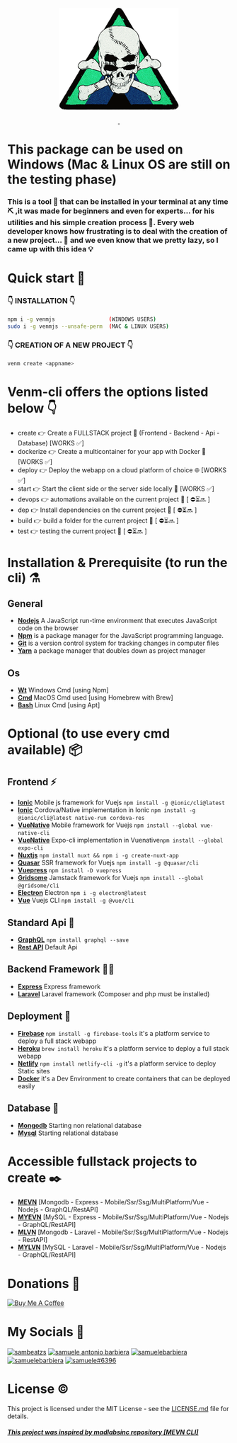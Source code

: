 <p align="center">
<a href="https://samuelebarbiera.github.io/venmjs/"><img src="img/logo.png" width="270px" height="230px"/></a>
</p>
<p align="center">
  <a aria-label="License" href="https://github.com/SamueleBarbiera/Venmjs/blob/0.0.6/LICENSE.md">
    <img alt="" src="https://img.shields.io/npm/l/blitz.svg?style=for-the-badge&labelColor=000000&color=blue">
  </a>
  <a aria-label="NPM version" href="https://www.npmjs.com/package/venmjs">
    <img alt="" src="https://img.shields.io/npm/v/blitz.svg?style=for-the-badge&labelColor=000000&color=E65528">
  </a>
</p>
<h1>This package can be used on Windows (Mac & Linux OS are still on the testing phase)</h1>
<h3>
This is a tool 🔧 that can be installed in your terminal at any time ⛏️ ,it was made for beginners and even for experts... for his utilities and his simple creation process 🧨. Every web developer knows how frustrating is to deal with the creation of a new project... 👀 and we even know that we pretty lazy, so I came up with this idea 💡
</h3>

# Quick start 🔮

### 👇 INSTALLATION 👇 
```bash
npm i -g venmjs                 (WINDOWS USERS)
sudo i -g venmjs --unsafe-perm  (MAC & LINUX USERS)
```

###  👇 CREATION OF A NEW PROJECT  👇
```bash
venm create <appname>
```

# Venm-cli offers the options listed below 👇

-   create <appname> 👉 Create a FULLSTACK project 🚀 (Frontend - Backend - Api - Database) [WORKS ✅]
-   dockerize 👉 Create a multicontainer for your app with Docker 🐳 [WORKS ✅]
-   deploy 👉 Deploy the webapp on a cloud platform of choice 🌐 [WORKS ✅]
-   start 👉 Start the client side or the server side locally 🏁 [WORKS ✅]
-   devops 👉 automations available on the current project 🎲 [ ⛔⏳🔜 ]
-   dep 👉 Install dependencies on the current project 🧰 [ ⛔⏳🔜 ]
-   build 👉 build a folder for the current project 🎲 [ ⛔⏳🔜 ]
-   test 👉 testing the current project 🎲 [ ⛔⏳🔜 ]

# Installation & Prerequisite (to run the cli) ⚗️
## General
-   [**Nodejs**](https://nodejs.org/en/) A JavaScript run-time environment that executes JavaScript code on the browser
-   [**Npm**](https://www.npmjs.com/) is a package manager for the JavaScript programming language.
-   [**Git**](https://git-scm.com/) is a version control system for tracking changes in computer files
-   [**Yarn**](https://yarnpkg.com/getting-started/install) a package manager that doubles down as project manager
## Os
-   [**Wt**](https://www.microsoft.com/it-it/p/windows-terminal/9n0dx20hk701?activetab=pivot:overviewtab) Windows Cmd [using Npm]
-   [**Cmd**](https://brew.sh/) MacOS Cmd used [using Homebrew with Brew] 
-   [**Bash**](https://www.dummies.com/computers/operating-systems/linux/common-linux-commands/) Linux Cmd [using Apt]
 
# Optional (to use every cmd available) 📦

## Frontend ⚡

-   [**Ionic**](https://quasar.dev/) Mobile js framework for Vuejs `npm install -g @ionic/cli@latest` 
-   [**Ionic**](https://quasar.dev/) Cordova/Native implementation in Ionic `npm install -g @ionic/cli@latest native-run cordova-res` 
-   [**VueNative**](https://vue-native.io/docs/installation.html) Mobile framework for Vuejs `npm install --global vue-native-cli` 
-   [**VueNative**](https://vue-native.io/docs/installation.html) Expo-cli implementation in Vuenative`npm install --global expo-cli`
-   [**Nuxtjs**](https://nuxtjs.org/docs/2.x/get-started/installation) `npm install nuxt && npm i -g create-nuxt-app`
-   [**Quasar**](https://quasar.dev/) SSR framework for Vuejs `npm install -g @quasar/cli`
-   [**Vuepress**](https://vuepress.vuejs.org/) `npm install -D vuepress`
-   [**Gridsome**](https://gridsome.org/) Jamstack framework for Vuejs `npm install --global @gridsome/cli`
-   [**Electron**](https://www.electronjs.org/) Electron `npm i -g electron@latest`
-   [**Vue**](https://cli.vuejs.org/guide/installation.html) Vuejs  CLI `npm install -g @vue/cli`

## Standard Api 🎯
-   [**GraphQL**](https://graphql.org/graphql-js/) `npm install graphql --save`
-   [**Rest API**](https://it.wikipedia.org/wiki/Representational_State_Transfer) Default Api
  
## Backend Framework 👨‍💻
-   [**Express**](https://expressjs.com/en/starter/installing.html) Express framework
-   [**Laravel**](https://laravel.com/docs/8.x/installation) Laravel framework (Composer and php must be installed)

## Deployment 🚧
-   [**Firebase**](https://firebase.google.com/) `npm install -g firebase-tools` it's a platform service to deploy a full stack webapp
-   [**Heroku**](https://dashboard.heroku.com/) `brew install heroku` it's a platform service to deploy a full stack webapp
-   [**Netlify**](https://www.netlify.com/) `npm install netlify-cli -g` it's a platform service to deploy Static sites
-   [**Docker**](https://www.docker.com/) it's a Dev Environment to create containers that can be deployed easily

## Database 🧱
-   [**Mongodb**](https://www.mongodb.com/) Starting non relational database          
-   [**Mysql**](https://www.mysql.com/) Starting relational database


# Accessible fullstack projects to create ✒️
- [**MEVN**](https://skillcrush.com/blog/front-end-back-end-full-stack/)  [Mongodb - Express - Mobile/Ssr/Ssg/MultiPlatform/Vue - Nodejs - GraphQL/RestAPI]
- [**MYEVN**](https://skillcrush.com/blog/front-end-back-end-full-stack/) [MySQL - Express - Mobile/Ssr/Ssg/MultiPlatform/Vue - Nodejs - GraphQL/RestAPI]
- [**MLVN**](https://skillcrush.com/blog/front-end-back-end-full-stack/)  [Mongodb - Laravel - Mobile/Ssr/Ssg/MultiPlatform/Vue - Nodejs - RestAPI]
- [**MYLVN**](https://skillcrush.com/blog/front-end-back-end-full-stack/) [MySQL - Laravel - Mobile/Ssr/Ssg/MultiPlatform/Vue - Nodejs - GraphQL/RestAPI]


# Donations 💸
<p align="left">
  <a href="buymeacoffee.com/?via=samueleb" target="_blank">
    <img src="https://www.buymeacoffee.com/assets/img/custom_images/orange_img.png" alt="Buy Me A Coffee" style="height: 41px !important;width: 174px !important;box-shadow: 0px 3px 2px 0px rgba(190, 190, 190, 0.5) !important;-webkit-box-shadow: 0px 3px 2px 0px rgba(190, 190, 190, 0.5) !important;" >
  </a>
</p>

# My Socials 🤳
<p align="left">
<a href="https://twitter.com/sambeatzs" target="blank"><img align="center" src="https://raw.githubusercontent.com/rahuldkjain/github-profile-readme-generator/master/src/images/icons/Social/twitter.svg" alt="sambeatzs" height="30" width="40" /></a>
<a href="https://www.linkedin.com/in/samuele-antonio-barbiera-bb023320b/" target="blank"><img align="center" src="https://raw.githubusercontent.com/rahuldkjain/github-profile-readme-generator/master/src/images/icons/Social/linked-in-alt.svg" alt="samuele antonio barbiera" height="30" width="40" /></a>
<a href="https://stackoverflow.com/users/16105959" target="blank"><img align="center" src="https://raw.githubusercontent.com/rahuldkjain/github-profile-readme-generator/master/src/images/icons/Social/stack-overflow.svg" alt="samuelebarbiera" height="30" width="40" /></a>
<a href="https://instagram.com/samuelebarbiera" target="blank"><img align="center" src="https://raw.githubusercontent.com/rahuldkjain/github-profile-readme-generator/master/src/images/icons/Social/instagram.svg" alt="samuelebarbiera" height="30" width="40" /></a>
<a href="https://discord.gg/CBsUJtk2" target="blank"><img align="center" src="https://raw.githubusercontent.com/rahuldkjain/github-profile-readme-generator/master/src/images/icons/Social/discord.svg" alt="samuele#6396" height="30" width="40" /></a>
</p>

# License ©️

This project is licensed under the MIT License - see the [LICENSE.md](LICENSE.md) file for details.
<h5><a href="https://github.com/madlabsinc/mevn-cli">This project was inspired by madlabsinc repository [MEVN CLI]</a></h5>
